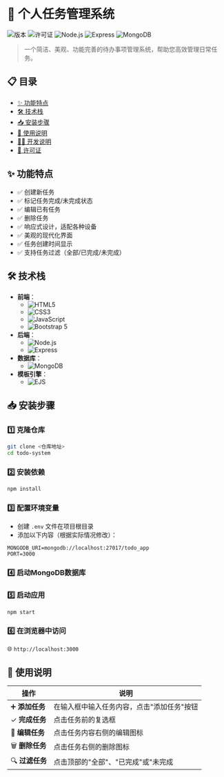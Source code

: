 # 📝 个人任务管理系统

![版本](https://img.shields.io/badge/版本-1.0.0-blue.svg)
![许可证](https://img.shields.io/badge/许可证-MIT-green.svg)
![Node.js](https://img.shields.io/badge/Node.js-v14+-339933.svg?logo=node.js&logoColor=white)
![Express](https://img.shields.io/badge/Express-4.x-000000.svg?logo=express&logoColor=white)
![MongoDB](https://img.shields.io/badge/MongoDB-4.x-47A248.svg?logo=mongodb&logoColor=white)

> 一个简洁、美观、功能完善的待办事项管理系统，帮助您高效管理日常任务。

## 📋 目录

- [✨ 功能特点](#-功能特点)
- [🛠️ 技术栈](#️-技术栈)
- [📥 安装步骤](#-安装步骤)
- [📖 使用说明](#-使用说明)
- [👨‍💻 开发说明](#-开发说明)
- [📄 许可证](#-许可证)

## ✨ 功能特点

- ✅ 创建新任务
- ✅ 标记任务完成/未完成状态
- ✅ 编辑已有任务
- ✅ 删除任务
- ✅ 响应式设计，适配各种设备
- ✅ 美观的现代化界面
- ✅ 任务创建时间显示
- ✅ 支持任务过滤（全部/已完成/未完成）

## 🛠️ 技术栈

- **前端**：
  - ![HTML5](https://img.shields.io/badge/-HTML5-E34F26?logo=html5&logoColor=white) 
  - ![CSS3](https://img.shields.io/badge/-CSS3-1572B6?logo=css3&logoColor=white)
  - ![JavaScript](https://img.shields.io/badge/-JavaScript-F7DF1E?logo=javascript&logoColor=black)
  - ![Bootstrap 5](https://img.shields.io/badge/-Bootstrap%205-7952B3?logo=bootstrap&logoColor=white)
- **后端**：
  - ![Node.js](https://img.shields.io/badge/-Node.js-339933?logo=node.js&logoColor=white)
  - ![Express](https://img.shields.io/badge/-Express-000000?logo=express&logoColor=white)
- **数据库**：
  - ![MongoDB](https://img.shields.io/badge/-MongoDB-47A248?logo=mongodb&logoColor=white)
- **模板引擎**：
  - ![EJS](https://img.shields.io/badge/-EJS-B4CA65?logoColor=white)

## 📥 安装步骤

### 1️⃣ 克隆仓库
```bash
git clone <仓库地址>
cd todo-system
```

### 2️⃣ 安装依赖
```bash
npm install
```

### 3️⃣ 配置环境变量
- 创建 `.env` 文件在项目根目录
- 添加以下内容（根据实际情况修改）：
```env
MONGODB_URI=mongodb://localhost:27017/todo_app
PORT=3000
```

### 4️⃣ 启动MongoDB数据库

### 5️⃣ 启动应用
```bash
npm start
```

### 6️⃣ 在浏览器中访问
🌐 `http://localhost:3000`

## 📖 使用说明

| 操作 | 说明 |
|------|------|
| ➕ **添加任务** | 在输入框中输入任务内容，点击"添加任务"按钮 |
| ✓ **完成任务** | 点击任务前的复选框 |
| 📝 **编辑任务** | 点击任务内容右侧的编辑图标 |
| 🗑️ **删除任务** | 点击任务右侧的删除图标 |
| 🔍 **过滤任务** | 点击顶部的"全部"、"已完成"或"未完成